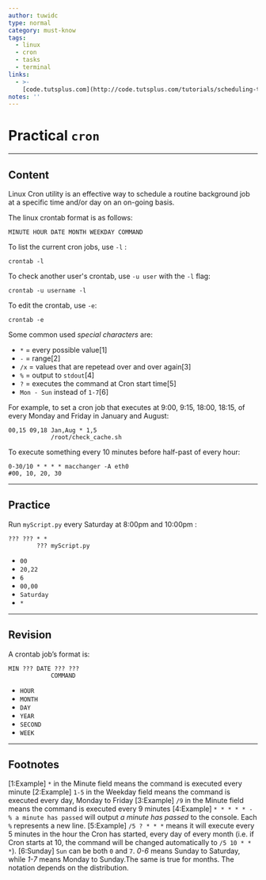 ```yaml
---
author: tuwidc
type: normal
category: must-know
tags:
  - linux
  - cron
  - tasks
  - terminal
links:
  - >-
    [code.tutsplus.com](http://code.tutsplus.com/tutorials/scheduling-tasks-with-cron-jobs--net-8800){website}
notes: ''
---
```


# Practical `cron`


---

## Content

Linux Cron utility is an effective way to schedule a routine background job at a specific time and/or day on an on-going basis.

The linux crontab format is as follows:

```plain-text
MINUTE HOUR DATE MONTH WEEKDAY COMMAND
```

To list the current cron jobs, use `-l` : 

```plain-text
crontab -l
```

To check another user's crontab, use `-u user` with the `-l` flag:

```plain-text
crontab -u username -l
```

To edit the crontab, use `-e`:

```plain-text
crontab -e
```

Some common used *special characters* are:

- `*` = every possible value[1]
- `-` = range[2]
- `/x` = values that are repetead over and over again[3]
- `%` = output to `stdout`[4]
- `?` = executes the command at Cron start time[5]
- `Mon - Sun` instead of `1-7`[6]

For example, to set a cron job that executes at 9:00, 9:15, 18:00, 18:15, of every Monday and Friday in January and August:

```plain-text
00,15 09,18 Jan,Aug * 1,5
            /root/check_cache.sh
```

To execute something every 10 minutes before half-past of every hour:

```plain-text
0-30/10 * * * * macchanger -A eth0
#00, 10, 20, 30
```


---

## Practice

Run `myScript.py` every Saturday at 8:00pm and 10:00pm :

```plain-text
??? ??? * * 
        ??? myScript.py
```

- `00`
- `20,22`
- `6`
- `00,00`
- `Saturday`
- `*`


---

## Revision

A crontab job’s format is:

```plain-text
MIN ??? DATE ??? ???
            COMMAND 
```

- `HOUR`
- `MONTH`
- `DAY`
- `YEAR`
- `SECOND`
- `WEEK`


---

## Footnotes

[1:Example]
`*` in the Minute field means the command is executed every minute
[2:Example]
`1-5` in the Weekday field means the command is executed every day, Monday to Friday
[3:Example]
`/9` in the Minute field means the command is executed every 9 minutes
[4:Example]
`* * * * * - % a minute has passed` will output *a minute has passed* to the console. Each `%` represents a new line.
[5:Example]
`/5 ? * * *` means it will execute every 5 minutes in the hour the Cron has started, every day of every month (i.e. if Cron starts at 10, the command will be changed automatically to `/5 10 * * *`).
[6:Sunday]
`Sun` can be both `0` and `7`. *0-6* means Sunday to Saturday, while *1-7* means Monday to Sunday.The same is true for months. The notation depends on the distribution.
